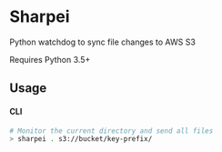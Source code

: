 # Sharpei

Python watchdog to sync file changes to AWS S3

Requires Python 3.5+

## Usage

#### CLI
```bash
# Monitor the current directory and send all files
> sharpei . s3://bucket/key-prefix/
```

